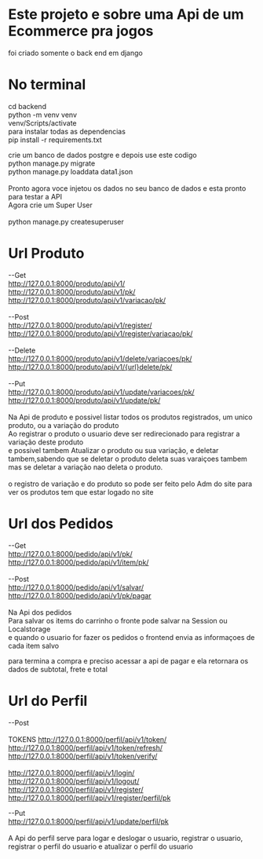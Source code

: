 # Este projeto e sobre uma Api de um Ecommerce pra jogos
foi criado somente o back end em django

# No terminal
cd backend<br>
python -m venv venv<br>
venv/Scripts/activate<br>
para instalar todas as dependencias<br>
pip install -r requirements.txt<br>

crie um banco de dados postgre e depois use este codigo<br>
python manage.py migrate<br>
python manage.py loaddata data1.json<br>
<br>
Pronto agora voce injetou os dados no seu banco de dados e esta pronto para testar a API<br>
Agora crie um Super User<br>
<br>
python manage.py createsuperuser<br>



# Url Produto
--Get<br>
http://127.0.0.1:8000/produto/api/v1/   <br>
http://127.0.0.1:8000/produto/api/v1/pk/   <br>
http://127.0.0.1:8000/produto/api/v1/variacao/pk/   <br>
   <br>
--Post   <br>
http://127.0.0.1:8000/produto/api/v1/register/   <br>
http://127.0.0.1:8000/produto/api/v1/register/variacao/pk/   <br>
   <br>
--Delete   <br>
http://127.0.0.1:8000/produto/api/v1/delete/variacoes/pk/   <br>
http://127.0.0.1:8000/produto/api/v1/{url}delete/pk/   <br>
   <br>
--Put   <br>
http://127.0.0.1:8000/produto/api/v1/update/variacoes/pk/   <br>
http://127.0.0.1:8000/produto/api/v1/update/pk/   <br>
<br>
Na Api de produto e possivel listar todos os produtos registrados, um unico produto, ou a variação do produto <br>
Ao registrar o produto o usuario deve ser redirecionado para registrar a variação deste produto<br>
e possivel tambem Atualizar o produto ou sua variação, e deletar tambem,sabendo que se deletar o produto deleta suas varaiçoes tambem<br>
mas se deletar a variação  nao deleta o produto.<br>
<br>
o registro de variação e do produto so pode ser feito pelo Adm do site
para ver os produtos tem que estar logado no site


# Url dos Pedidos
--Get<br>
http://127.0.0.1:8000/pedido/api/v1/pk/   <br>
http://127.0.0.1:8000/pedido/api/v1/item/pk/   <br>
   <br>
--Post   <br>
http://127.0.0.1:8000/pedido/api/v1/salvar/   <br>
http://127.0.0.1:8000/pedido/api/v1/pk/pagar   <br>
<br>
Na Api dos pedidos <br>
Para salvar os items do carrinho o fronte pode salvar na Session ou Localstorage<br>
e quando o usuario for fazer os pedidos o frontend envia as informaçoes de cada item salvo<br>

para termina a compra e preciso acessar a api de pagar e ela retornara os dados de subtotal, frete e total

# Url do Perfil
--Post   <br>
<br>
TOKENS
  http://127.0.0.1:8000/perfil/api/v1/token/   <br>
  http://127.0.0.1:8000/perfil/api/v1/token/refresh/   <br>
  http://127.0.0.1:8000/perfil/api/v1/token/verify/   <br>
<br>
http://127.0.0.1:8000/perfil/api/v1/login/   <br>
http://127.0.0.1:8000/perfil/api/v1/logout/   <br>
http://127.0.0.1:8000/perfil/api/v1/register/ <br>
http://127.0.0.1:8000/perfil/api/v1/register/perfil/pk  <br>

--Put<br>
http://127.0.0.1:8000/perfil/api/v1/update/perfil/pk   <br>
<br>
A Api do perfil serve para logar e deslogar o usuario, registrar o usuario, registrar o perfil do usuario e atualizar o perfil do usuario


